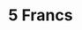 ---
title: "5 Francs"
description: "France, 1940"
metadata:
  01_issuer: "France"
  02_value: "5 Francs"
  03_currency: "Franc"
  04_years-produced: "1938-1947"
  05_year-on-coin: "1940"
  06_composition: "Aluminium bronze"
  07_weight: "12 g"
  08_diameter: "31 mm"
  09_thickness: "2.3 mm"
  10_shape: "Round"
  11_alignment: "Coin ↑↓"
  12_edge: "Plain"
  13_mint: "Paris"
  14_references: "KM# 888a.1"
sortKeys: true
type: gallery
---